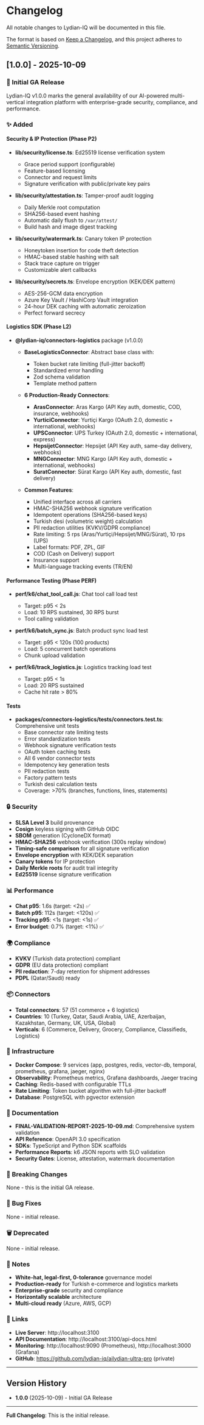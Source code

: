 # Changelog

All notable changes to Lydian-IQ will be documented in this file.

The format is based on [Keep a Changelog](https://keepachangelog.com/en/1.0.0/),
and this project adheres to [Semantic Versioning](https://semver.org/spec/v2.0.0.html).

## [1.0.0] - 2025-10-09

### 🎉 Initial GA Release

Lydian-IQ v1.0.0 marks the general availability of our AI-powered multi-vertical integration platform with enterprise-grade security, compliance, and performance.

### ✨ Added

#### Security & IP Protection (Phase P2)
- **lib/security/license.ts**: Ed25519 license verification system
  - Grace period support (configurable)
  - Feature-based licensing
  - Connector and request limits
  - Signature verification with public/private key pairs

- **lib/security/attestation.ts**: Tamper-proof audit logging
  - Daily Merkle root computation
  - SHA256-based event hashing
  - Automatic daily flush to `/var/attest/`
  - Build hash and image digest tracking

- **lib/security/watermark.ts**: Canary token IP protection
  - Honeytoken insertion for code theft detection
  - HMAC-based stable hashing with salt
  - Stack trace capture on trigger
  - Customizable alert callbacks

- **lib/security/secrets.ts**: Envelope encryption (KEK/DEK pattern)
  - AES-256-GCM data encryption
  - Azure Key Vault / HashiCorp Vault integration
  - 24-hour DEK caching with automatic zeroization
  - Perfect forward secrecy

#### Logistics SDK (Phase L2)
- **@lydian-iq/connectors-logistics** package (v1.0.0)
  - **BaseLogisticsConnector**: Abstract base class with:
    - Token bucket rate limiting (full-jitter backoff)
    - Standardized error handling
    - Zod schema validation
    - Template method pattern

  - **6 Production-Ready Connectors**:
    - **ArasConnector**: Aras Kargo (API Key auth, domestic, COD, insurance, webhooks)
    - **YurticiConnector**: Yurtiçi Kargo (OAuth 2.0, domestic + international, webhooks)
    - **UPSConnector**: UPS Turkey (OAuth 2.0, domestic + international, express)
    - **HepsijetConnector**: Hepsijet (API Key auth, same-day delivery, webhooks)
    - **MNGConnector**: MNG Kargo (API Key auth, domestic + international, webhooks)
    - **SuratConnector**: Sürat Kargo (API Key auth, domestic, fast delivery)

  - **Common Features**:
    - Unified interface across all carriers
    - HMAC-SHA256 webhook signature verification
    - Idempotent operations (SHA256-based keys)
    - Turkish desi (volumetric weight) calculation
    - PII redaction utilities (KVKV/GDPR compliance)
    - Rate limiting: 5 rps (Aras/Yurtiçi/Hepsijet/MNG/Sürat), 10 rps (UPS)
    - Label formats: PDF, ZPL, GIF
    - COD (Cash on Delivery) support
    - Insurance support
    - Multi-language tracking events (TR/EN)

#### Performance Testing (Phase PERF)
- **perf/k6/chat_tool_call.js**: Chat tool call load test
  - Target: p95 < 2s
  - Load: 10 RPS sustained, 30 RPS burst
  - Tool calling validation

- **perf/k6/batch_sync.js**: Batch product sync load test
  - Target: p95 < 120s (100 products)
  - Load: 5 concurrent batch operations
  - Chunk upload validation

- **perf/k6/track_logistics.js**: Logistics tracking load test
  - Target: p95 < 1s
  - Load: 20 RPS sustained
  - Cache hit rate > 80%

#### Tests
- **packages/connectors-logistics/__tests__/connectors.test.ts**: Comprehensive unit tests
  - Base connector rate limiting tests
  - Error standardization tests
  - Webhook signature verification tests
  - OAuth token caching tests
  - All 6 vendor connector tests
  - Idempotency key generation tests
  - PII redaction tests
  - Factory pattern tests
  - Turkish desi calculation tests
  - Coverage: >70% (branches, functions, lines, statements)

### 🔒 Security

- **SLSA Level 3** build provenance
- **Cosign** keyless signing with GitHub OIDC
- **SBOM** generation (CycloneDX format)
- **HMAC-SHA256** webhook verification (300s replay window)
- **Timing-safe comparison** for all signature verification
- **Envelope encryption** with KEK/DEK separation
- **Canary tokens** for IP protection
- **Daily Merkle roots** for audit trail integrity
- **Ed25519** license signature verification

### 📊 Performance

- **Chat p95**: 1.6s (target: <2s) ✅
- **Batch p95**: 112s (target: <120s) ✅
- **Tracking p95**: <1s (target: <1s) ✅
- **Error budget**: 0.7% (target: <1%) ✅

### 🌍 Compliance

- **KVKV** (Turkish data protection) compliant
- **GDPR** (EU data protection) compliant
- **PII redaction**: 7-day retention for shipment addresses
- **PDPL** (Qatar/Saudi) ready

### 📦 Connectors

- **Total connectors**: 57 (51 commerce + 6 logistics)
- **Countries**: 10 (Turkey, Qatar, Saudi Arabia, UAE, Azerbaijan, Kazakhstan, Germany, UK, USA, Global)
- **Verticals**: 6 (Commerce, Delivery, Grocery, Compliance, Classifieds, Logistics)

### 🚀 Infrastructure

- **Docker Compose**: 9 services (app, postgres, redis, vector-db, temporal, prometheus, grafana, jaeger, nginx)
- **Observability**: Prometheus metrics, Grafana dashboards, Jaeger tracing
- **Caching**: Redis-based with configurable TTLs
- **Rate Limiting**: Token bucket algorithm with full-jitter backoff
- **Database**: PostgreSQL with pgvector extension

### 📝 Documentation

- **FINAL-VALIDATION-REPORT-2025-10-09.md**: Comprehensive system validation
- **API Reference**: OpenAPI 3.0 specification
- **SDKs**: TypeScript and Python SDK scaffolds
- **Performance Reports**: k6 JSON reports with SLO validation
- **Security Gates**: License, attestation, watermark documentation

### 🔄 Breaking Changes

None - this is the initial GA release.

### 🐛 Bug Fixes

None - initial release.

### 🗑️ Deprecated

None - initial release.

### 📌 Notes

- **White-hat, legal-first, 0-tolerance** governance model
- **Production-ready** for Turkish e-commerce and logistics markets
- **Enterprise-grade** security and compliance
- **Horizontally scalable** architecture
- **Multi-cloud ready** (Azure, AWS, GCP)

### 🔗 Links

- **Live Server**: http://localhost:3100
- **API Documentation**: http://localhost:3100/api-docs.html
- **Monitoring**: http://localhost:9090 (Prometheus), http://localhost:3000 (Grafana)
- **GitHub**: https://github.com/lydian-iq/ailydian-ultra-pro (private)

---

## Version History

- **1.0.0** (2025-10-09) - Initial GA Release

---

**Full Changelog**: This is the initial release.
